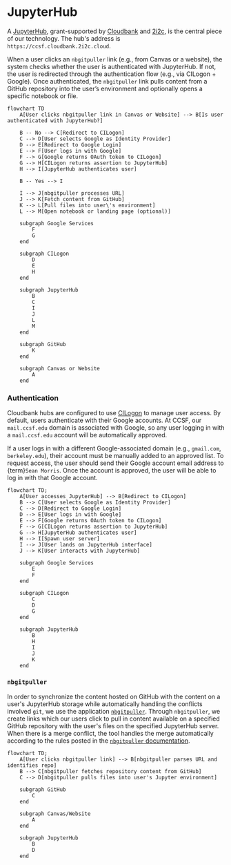 # JupyterHub

A [JupyterHub](https://jupyter.org/hub), grant-supported by [Cloudbank](https://www.cloudbank.org/) and [2i2c](https://2i2c.org/), is the central piece of our technology. The hub's address is `https://ccsf.cloudbank.2i2c.cloud`.

When a user clicks an `nbgitpuller` link (e.g., from Canvas or a website), the system checks whether the user is authenticated with JupyterHub. If not, the user is redirected through the authentication flow (e.g., via CILogon + Google). Once authenticated, the `nbgitpuller` link pulls content from a GitHub repository into the user’s environment and optionally opens a specific notebook or file.

```mermaid
flowchart TD
    A[User clicks nbgitpuller link in Canvas or Website] --> B[Is user authenticated with JupyterHub?]

    B -- No --> C[Redirect to CILogon]
    C --> D[User selects Google as Identity Provider]
    D --> E[Redirect to Google Login]
    E --> F[User logs in with Google]
    F --> G[Google returns OAuth token to CILogon]
    G --> H[CILogon returns assertion to JupyterHub]
    H --> I[JupyterHub authenticates user]

    B -- Yes --> I

    I --> J[nbgitpuller processes URL]
    J --> K[Fetch content from GitHub]
    K --> L[Pull files into user\'s environment]
    L --> M[Open notebook or landing page (optional)]

    subgraph Google Services
        F
        G
    end

    subgraph CILogon
        D
        E
        H
    end

    subgraph JupyterHub
        B
        C
        I
        J
        L
        M
    end

    subgraph GitHub
        K
    end

    subgraph Canvas or Website
        A
    end
```

### Authentication 
Cloudbank hubs are configured to use [CILogon](https://www.cilogon.org/) to manage user access. By default, users authenticate with their Google accounts. At CCSF, our `mail.ccsf.edu` domain is associated with Google, so any user logging in with a `mail.ccsf.edu` account will be automatically approved.

If a user logs in with a different Google-associated domain (e.g., `gmail.com`, `berkeley.edu`), their account must be manually added to an approved list. To request access, the user should send their Google account email address to {term}`Sean Morris`. Once the account is approved, the user will be able to log in with that Google account.

```mermaid
flowchart TD;
    A[User accesses JupyterHub] --> B[Redirect to CILogon]
    B --> C[User selects Google as Identity Provider]
    C --> D[Redirect to Google Login]
    D --> E[User logs in with Google]
    E --> F[Google returns OAuth token to CILogon]
    F --> G[CILogon returns assertion to JupyterHub]
    G --> H[JupyterHub authenticates user]
    H --> I[Spawn user server]
    I --> J[User lands on JupyterHub interface]
    J --> K[User interacts with JupyterHub]
    
    subgraph Google Services
        E
        F
    end

    subgraph CILogon
        C
        D
        G
    end

    subgraph JupyterHub
        B
        H
        I
        J
        K
    end
```

### `nbgitpuller`
In order to synchronize the content hosted on GitHub with the content on a user's JupyterHub storage while automatically handling the conflicts involved `git`, we use the application [`nbgitpuller`](https://nbgitpuller.readthedocs.io/). Through `nbgitpuller`, we create links which our users click to pull in content available on a specified GitHub repository with the user's files on the specified JupyterHub server. When there is a merge conflict, the tool handles the merge automatically according to the rules posted in the [`nbgitpuller` documentation](https://nbgitpuller.readthedocs.io/en/latest/topic/automatic-merging.html).

```mermaid
flowchart TD;
    A[User clicks nbgitpuller link] --> B[nbgitpuller parses URL and identifies repo]
    B --> C[nbgitpuller fetches repository content from GitHub]
    C --> D[nbgitpuller pulls files into user's Jupyter environment]

    subgraph GitHub
        C
    end

    subgraph Canvas/Website
        A
    end

    subgraph JupyterHub
        B
        D
    end

```